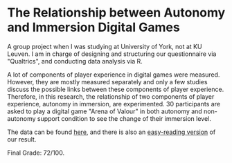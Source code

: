 # The Relationship between Autonomy and Immersion Digital Games

A group project when I was studying at University of York, not at KU Leuven. I am in charge of designing and structuring our questionnaire via "Qualtrics", and conducting data analysis via R.

A lot of components of player experience in digital games were measured. However, they are mostly measured separately and only a few studies discuss the possible links between these components of player experience. Therefore, in this research, the relationship of two components of player experience, autonomy in immersion, are experimented. 30 participants are asked to play a digital game "Arena of Valour" in both autonomy and non-autonomy support condition to see the change of their immersion level.

The data can be found [here](https://github.com/dodopianist/Data_Analysis/blob/main/Gaming%20HCI%20research/Group%202%20Data.csv), and there is also an [easy-reading version](https://dodopianist.wixsite.com/chinghankuo/ux-research-project-digital-games) of our result.

Final Grade: 72/100.
